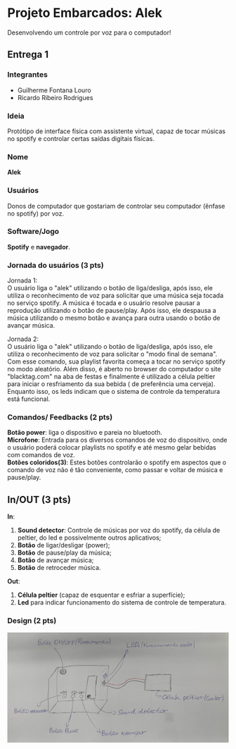 # Projeto Embarcados: Alek

Desenvolvendo um controle por voz para o computador!

## Entrega 1

### Integrantes

- Guilherme Fontana Louro
- Ricardo Ribeiro Rodrigues

### Ideia

Protótipo de interface física com
assistente virtual, capaz de tocar músicas no spotify e 
controlar certas saídas digitais físicas.


### Nome

**Alek**

### Usuários 

Donos de computador que gostariam de controlar seu computador (ênfase no spotify) por voz.

### Software/Jogo 

**Spotify** e **navegador**.

### Jornada do usuários (3 pts)


Jornada 1:      
O usuário liga o "alek" utilizando o botão de liga/desliga, após isso, ele utiliza o reconhecimento de voz para solicitar que uma música seja tocada no serviço spotify. 
A música é tocada e o usuário resolve pausar a reprodução utilizando o botão de pause/play.
Após isso, ele despausa a música utilizando o mesmo botão e avança para outra usando o botão de avançar música.

Jornada 2:       
O usuário liga o "alek" utilizando o botão de liga/desliga, após isso, ele utiliza o reconhecimento de voz para solicitar o "modo final de semana".
Com esse comando, sua playlist favorita começa a tocar no serviço spotify no modo aleatório. 
Além disso, é aberto no browser do computador o site "blacktag.com" na aba de festas e finalmente é utilizado a célula peltier para iniciar o resfriamento da sua bebida ( de preferência uma cerveja).
Enquanto isso, os leds indicam que o sistema de controle da temperatura está funcional.

### Comandos/ Feedbacks (2 pts)

**Botão power**: liga o dispositivo e pareia no bluetooth.        
**Microfone**: Entrada para os diversos comandos de voz do dispositivo, onde o usuário poderá colocar playlists no spotify e até mesmo gelar bebidas com comandos de voz.       
**Botões coloridos(3)**: Estes botões controlarão o spotify em aspectos que o comando de voz não é tão conveniente, como passar e voltar de música e pause/play.

## In/OUT (3 pts)

**In**:
1) **Sound detector**: Controle de músicas por voz do spotify, da célula de peltier, do led e possivelmente outros aplicativos;
2) **Botão** de ligar/desligar (power);
3) **Botão** de pause/play da música;
4) **Botão** de avançar música;
5) **Botão** de retroceder música.      

**Out**:
1) **Célula peltier** (capaz de esquentar e esfriar a superfície); 
2) **Led** para indicar funcionamento do sistema de controle de temperatura.

### Design (2 pts)

!["Imagem do protótipo"](design.jpeg)  
